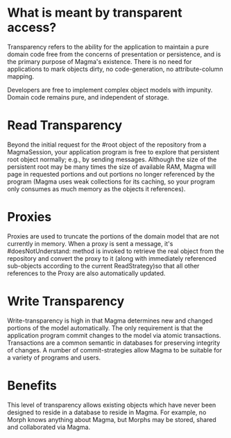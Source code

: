 # What is meant by transparent access?

Transparency refers to the ability for the application to maintain a
pure domain code free from the concerns of presentation or
persistence, and is the primary purpose of Magma's existence. There is
no need for applications to mark objects dirty, no code-generation, no
attribute-column mapping.

Developers are free to implement complex object models with
impunity. Domain code remains pure, and independent of storage.


# Read Transparency

Beyond the initial request for the #root object of the repository from
a MagmaSession, your application program is free to explore that
persistent root object normally; e.g., by sending messages. Although
the size of the persistent root may be many times the size of
available RAM, Magma will page in requested portions and out portions
no longer referenced by the program (Magma uses weak collections for
its caching, so your program only consumes as much memory as the
objects it references).


# Proxies

Proxies are used to truncate the portions of the domain model that are
not currently in memory. When a proxy is sent a message, it's
#doesNotUnderstand: method is invoked to retrieve the real object from
the repository and convert the proxy to it (along with immediately
referenced sub-objects according to the current ReadStrategy)so that
all other references to the Proxy are also automatically updated.


# Write Transparency

Write-transparency is high in that Magma determines new and changed
portions of the model automatically. The only requirement is that the
application program commit changes to the model via atomic
transactions. Transactions are a common semantic in databases for
preserving integrity of changes. A number of commit-strategies allow
Magma to be suitable for a variety of programs and users.

# Benefits

This level of transparency allows existing objects which have never
been designed to reside in a database to reside in Magma. For example,
no Morph knows anything about Magma, but Morphs may be stored, shared
and collaborated via Magma.
